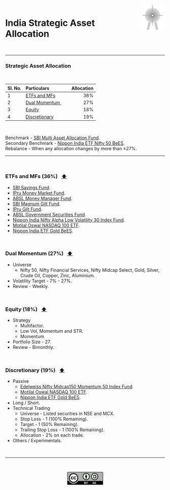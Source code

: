 <img alt="Trading Journal Logo" src="files/saa_logo.svg" width="15.3%" align="right">

# <a id="jrnl"> India Strategic Asset Allocation </a>

</br>

---

### **Strategic Asset Allocation**

</br>

| Sl. No.  | Particulars                                        |&nbsp; &nbsp;  Allocation |
|:---------|:---------------------------------------------------|-------------------------:|
| 1        | <a href="#fnds"> ETFs and MFs </a>                 |                      36% |
| 2        | <a href="#dmom"> Dual Momentum </a> &nbsp;         |                      27% |
| 3        | <a href="#eqty"> Equity </a>                       |                      18% |
| 4        | <a href="#disc"> Discretionary </a>                |                      19% |

</br>

Benchmark - [SBI Multi Asset Allocation Fund](https://www.valueresearchonline.com/funds/17657/sbi-multi-asset-allocation-fund-direct-plan/).</br>
Secondary Benchmark - [Nippon India ETF Nifty 50 BeES](https://www.google.com/finance/quote/NIFTYBEES:NSE). </br>
Rebalance - When any allocation changes by more than ±27%.

---

</br>

### **<a id="fnds"> ETFs and MFs (36%) </a>** &nbsp; <a href="#jrnl"> ⬆️ </a>
- [SBI Savings Fund](https://www.valueresearchonline.com/funds/17152/sbi-savings-fund-direct-plan/).
- [IPru Money Market Fund](https://www.valueresearchonline.com/funds/15854/icici-prudential-money-market-fund-direct-plan/).
- [ABSL Money Manager Fund](https://www.valueresearchonline.com/funds/15826/aditya-birla-sun-life-money-manager-fund-direct-plan/).
- [SBI Magnum Gilt Fund](https://www.valueresearchonline.com/funds/17166/sbi-magnum-gilt-fund-direct-plan/).
- [IPru Gilt Fund](https://www.valueresearchonline.com/funds/15953/icici-prudential-gilt-fund-direct-plan/).
- [ABSL Government Securities Fund](https://www.valueresearchonline.com/funds/15896/aditya-birla-sun-life-government-securities-fund-direct-plan/).
- [Nippon India Nifty Alpha Low Volatility 30 Index Fund](https://www.valueresearchonline.com/funds/42413/nippon-india-nifty-alpha-low-volatility-30-index-fund-direct-plan/).
- [Motilal Oswal NASDAQ 100 ETF](https://www.valueresearchonline.com/funds/12498/motilal-oswal-nasdaq-100-etf).
- [Nippon India ETF Gold BeES](https://www.valueresearchonline.com/funds/4957/nippon-india-etf-gold-bees/).
    
</br>

### **<a id="dmom"> Dual Momentum (27%) </a>** &nbsp; <a href="#jrnl"> ⬆️ </a>
- Universe
    - Nifty 50, Nifty Financial Services, Nifty Midcap Select, Gold, Silver, Crude Oil, Copper, Zinc, Aluminium.
- Volatility Target - 7% - 27%.
- Review - Weekly.

</br>

### **<a id="eqty"> Equity (18%) </a>** &nbsp; <a href="#jrnl"> ⬆️ </a>
- Strategy
    - Multifactor.
    - Low Vol, Momentum and STR.
    - Momentum
- Portfolio Size - 27.
- Review - Bimonthly.

</br>

### **<a id="disc"> Discretionary (19%) </a>** &nbsp; <a href="#jrnl"> ⬆️ </a>
- Passive
    - [Edelweiss Nifty Midcap150 Momentum 50 Index Fund](https://www.valueresearchonline.com/funds/42812/edelweiss-nifty-midcap150-momentum-50-index-fund-direct-plan/).
    - [Motilal Oswal NASDAQ 100 ETF](https://www.valueresearchonline.com/funds/12498/motilal-oswal-nasdaq-100-etf).
    - [Nippon India ETF Gold BeES](https://www.valueresearchonline.com/funds/4957/nippon-india-etf-gold-bees/).
- Long / Short.
- Technical Trading
    - Universe - Listed securities in NSE and MCX.
    - Stop Loss - 1 (100% Remaining).
    - Target - 1 (50% Remaining).
    - Trailing Stop Loss - 1 (100% Remaining).
    - Allocation - 2% on each trade.
- Others / Experimentals.

</br>

---

</br>

<p align="center">
<img alt="All Rights Reserved Logo" src="files/cc_by_sa.svg" width="113">
</p>

